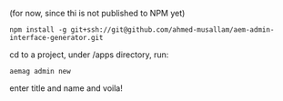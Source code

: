 (for now, since thi is not published to NPM yet)
```
npm install -g git+ssh://git@github.com/ahmed-musallam/aem-admin-interface-generator.git
```
cd to a project, under /apps directory, run:

```
aemag admin new
```

enter title and name and voila!